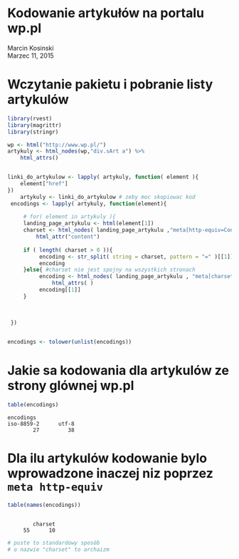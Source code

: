 # Kodowanie artykułów na portalu wp.pl
Marcin Kosinski  
Marzec 11, 2015  




# Wczytanie pakietu i pobranie listy artykulów


```r
library(rvest)
library(magrittr)
library(stringr)

wp <- html("http://www.wp.pl/")
artykuly <- html_nodes(wp,"div.sArt a") %>%
    html_attrs()


linki_do_artykulow <- lapply( artykuly, function( element ){
    element["href"]
})
    artykuly <- linki_do_artykulow # zeby moc skopiowac kod
 encodings <- lapply( artykuly, function(element){
     
     # for( element in artykuly ){
     landing_page_artykulu <- html(element[1])
     charset <- html_nodes( landing_page_artykulu ,"meta[http-equiv=Content-Type]") %>% 
         html_attr("content") 
          
     if ( length( charset > 0 )){
          encoding <- str_split( string = charset, pattern = "=" )[[1]][2]
          encoding
     }else{ #charset nie jest spojny na wszystkich stronach
          encoding <- html_nodes( landing_page_artykulu , "meta[charset]" ) %>% 
              html_attrs( )   
          encoding[[1]]
     }
     
     
     
 })


encodings <- tolower(unlist(encodings))
```

# Jakie sa kodowania dla artykulów ze strony glównej wp.pl


```r
table(encodings)
```

```
encodings
iso-8859-2      utf-8 
        27         38 
```


# Dla ilu artykulów kodowanie bylo wprowadzone inaczej niz poprzez `meta http-equiv`



```r
table(names(encodings))
```

```

        charset 
     55      10 
```

```r
# puste to standardowy sposób
# o nazwie "charset" to archaizm
```


